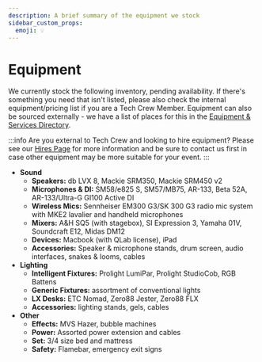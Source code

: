 ```yaml
---
description: A brief summary of the equipment we stock
sidebar_custom_props:
  emoji: 💡
---
```

# Equipment

We currently stock the following inventory, pending availability. If there's something you need that isn't listed, 
please also check the internal equipment/pricing list if you are a Tech Crew Member. Equipment can also be sourced
externally - we have a list of places for this in the
[Equipment & Services Directory](/wiki/additional-resources/equipment-directory).

:::info
Are you external to Tech Crew and looking to hire equipment? Please see our [Hires Page](/hires) for more information
and be sure to contact us first in case other equipment may be more suitable for your event.
:::


* **Sound**
    * **Speakers:** db LVX 8, Mackie SRM350, Mackie SRM450 v2
    * **Microphones & DI:** SM58/e825 S, SM57/MB75, AR-133, Beta 52A, AR-133/Ultra-G GI100 Active DI
    * **Wireless Mics:** Sennheiser EM300 G3/SK 300 G3 radio mic system with MKE2 lavalier and handheld microphones
    * **Mixers:** A&H SQ5 (with stagebox), SI Expression 3, Yamaha 01V, Soundcraft E12, Midas DM12
    * **Devices:** Macbook (with QLab license), iPad
    * **Accessories:** Speaker & microphone stands, drum screen, audio interfaces, snakes & looms, cables
* **Lighting**
    * **Intelligent Fixtures:** Prolight LumiPar, Prolight StudioCob, RGB Battens
    * **Generic Fixtures:** assortment of conventional lights
    * **LX Desks:** ETC Nomad, Zero88 Jester, Zero88 FLX
    * **Accessories:** lighting stands, gels, cables
* **Other**
    * **Effects:** MVS Hazer, bubble machines
    * **Power:** Assorted power extension and cables
    * **Set:** 3/4 size bed and mattress
    * **Safety:** Flamebar, emergency exit signs